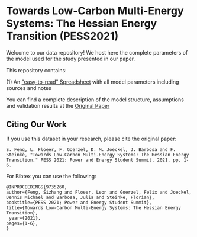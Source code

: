 # Towards Low-Carbon Multi-Energy Systems: The Hessian Energy Transition (PESS2021)

Welcome to our data repository! We host here the complete parameters of the model used for the study presented in our paper.

This repository contains:

(1) An ["easy-to-read" Spreadsheet](/databaseHesse.xlsx) with all model parameters including sources and notes

You can find a complete description of the model structure,  assumptions and validation results at the [Original Paper](https://ieeexplore.ieee.org/abstract/document/9735260)

## Citing Our Work

If you use this dataset in your research, please cite the original paper:

	S. Feng, L. Floeer, F. Goerzel, D. M. Joeckel, J. Barbosa and F. Steinke, "Towards Low-Carbon Multi-Energy Systems: The Hessian Energy Transition," PESS 2021; Power and Energy Student Summit, 2021, pp. 1-6.

For Bibtex you can use the following:

	@INPROCEEDINGS{9735260,
	author={Feng, Sizhang and Floeer, Leon and Goerzel, Felix and Joeckel, Dennis Michael and Barbosa, Julia and Steinke, Florian},
  	booktitle={PESS 2021; Power and Energy Student Summit}, 
  	title={Towards Low-Carbon Multi-Energy Systems: The Hessian Energy Transition}, 
 	 year={2021},
  	pages={1-6},
  	}



